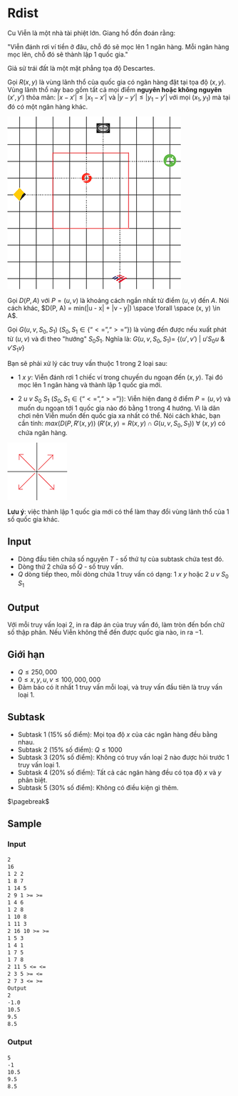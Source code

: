 # Rdist

Cu Viễn là một nhà tài phiệt lớn. Giang hồ đồn đoán rằng:

"Viễn đánh rơi ví tiền ở đâu, chỗ đó sẽ mọc lên 1 ngân hàng.
Mỗi ngân hàng mọc lên, chỗ đó sẽ thành lập 1 quốc gia."

Giả sử trái đất là một mặt phẳng tọa độ Descartes.

Gọi $R(x, y)$ là vùng lãnh thổ của quốc gia có ngân hàng đặt tại tọa độ $(x, y)$. Vùng lãnh thổ này bao gồm tất cả mọi điểm **nguyên hoặc không nguyên** $(x', y')$ thỏa mãn: $|x-x'| \leq |x_1-x'|$ và $|y-y'| \leq |y_1-y'|$ với mọi $(x_1, y_1)$ mà tại đó có một ngân hàng khác.

![](rdist1.png)

Gọi $D(P, A)$ với $P = (u, v)$ là khoảng cách ngắn nhất từ điểm $(u, v)$ đến $A$. Nói cách khác, $D(P, A) = min(|u - x| + |v - y|) \space \forall \space (x, y) \in A$.

Gọi $G(u, v, S_0, S_1)$ ($S_0, S_1 \in \{“<=”, “>=”\}$) là vùng đến được nếu xuất phát từ $(u,v)$ và đi theo "hướng" $S_0S_1$. Nghĩa là: $G(u, v, S_0, S_1) =$ $\{(u', v')$ $|$ $u' S_0 u$ $\&$ $v' S_1 v\}$

Bạn sẽ phải xử lý các truy vấn thuộc 1 trong 2 loại sau:

- $1$ $x$ $y$: Viễn đánh rơi 1 chiếc ví trong chuyến du ngoạn đến $(x, y)$. Tại đó mọc lên 1 ngân hàng và thành lập 1 quốc gia mới.

- $2$ $u$ $v$ $S_0$ $S_1$ ($S_0, S_1 \in \{“<=”, “>=”\}$): Viễn hiện đang ở điểm $P=(u, v)$ và muốn du ngoạn tới 1 quốc gia nào đó bằng 1 trong 4 hướng. Vì là dân chơi nên Viễn muốn đến quốc gia xa nhất có thể. Nói cách khác, bạn cần tính: $max(D(P, R'(x,y))$ $(R'(x,y)= R(x,y) \cap G(u,v,S_0,S_1))$ $\forall$ $(x, y)$ có chứa ngân hàng.

![](rdist2.png)

**Lưu ý**: việc thành lập 1 quốc gia mới có thể làm thay đổi vùng lãnh thổ của 1 số quốc gia khác.

## Input

- Dòng đầu tiên chứa số nguyên $T$ - số thứ tự của subtask chứa test đó.
- Dòng thứ 2 chứa số $Q$ - số truy vấn.
- $Q$ dòng tiếp theo, mỗi dòng chứa 1 truy vấn có dạng: $1$ $x$ $y$ hoặc $2$ $u$ $v$ $S_0$ $S_1$

## Output	

Với mỗi truy vấn loại 2, in ra đáp án của truy vấn đó, làm tròn đến bốn chữ số thập phân. Nếu Viễn không thể đến được quốc gia nào, in ra $-1$.

## Giới hạn
- $Q \leq 250,000$
- $0 \leq x, y, u, v \leq 100,000,000$
- Đảm bảo có ít nhất 1 truy vấn mỗi loại, và truy vấn đầu tiên là truy vấn loại 1.

## Subtask
- Subtask 1 (15% số điểm): Mọi tọa độ $x$ của các ngân hàng đều bằng nhau.
- Subtask 2 (15% số điểm): $Q \leq 1000$
- Subtask 3 (20% số điểm): Không có truy vấn loại 2 nào được hỏi trước 1 truy vấn loại 1.
- Subtask 4 (20% số điểm): Tất cả các ngân hàng đều có tọa độ $x$ và $y$ phân biệt.
- Subtask 5 (30% số điểm): Không có điều kiện gì thêm.

$\pagebreak$

## Sample

### Input
```
2
16
1 2 2
1 8 7
1 14 5
2 9 1 >= >=
1 4 6
1 2 8
1 10 8
1 11 3
2 16 10 >= >=
1 5 3
1 4 1
1 7 5
1 7 8
2 11 5 <= <=
2 3 5 >= <=
2 7 3 <= >=
Output
2
-1.0
10.5
9.5
8.5
```

### Output
```
5
-1
10.5
9.5
8.5
```